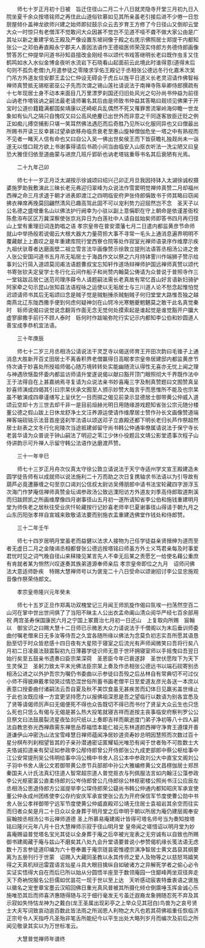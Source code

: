 <!-- { "loadSidebar": true } -->
　　师七十岁正月初十日被　旨迁住径山二月二十八日就灵隐寺开堂三月初九日入院坐夏千余众按塔铭师之再住此山道俗钦慕如见其所亲虽老引接后进不少倦一日忽厨屋倾仆盖神龙欲师兴建之始师即挝鼓示众云去岁育王方修了今日径山又倒却云堂大众一时惊只有老僧浑不觉敢问大众因甚不觉岂不见道不哑不聋不做大家公由是广其址以新之重建孚佑王殿及严像设置东坡祠像于殿之右庑示佛照居士郑提干内都知张公一之邓伯寿直殿永宁郡夫人善因法语作王德祖医师荣茂实侍郎方务德侍郎画像赞答苏仁仲提举问道书孙知县擅改金刚经书以颂代书戏答继明长老曰既作虫豸又住鹤鸣如水入水似金博金夜听水流岩下石晓看山起面前云此境此时谁得意(道得末后句则不孤负老僧)九月遣参徒之零陵求孚佑王殿记于丞相张公德远冬行化嘉禾次吴门吊方外道友信安郡王孟公仁仲设无碍会于虎丘以旌平日道义长老灵沼请作佛智裕禅师真赞抵无锡枢密巫公子先而次谓之锡山莲社请说法于南禅寺陈阜卿侍郎撰疏有十七年现居士身不动本来面目几万里漂罗刹国还归旧处风光之句孙尚书仲益为前径山讷老作塔铭讷之嗣法最老请师署名其后由是师致书仲益其答略曰觌顷见佛果于开宝时公道价籍籍满都国矣靖康以还崎岖兵乱偶然不死又罹罪罟流窜岭海仰瞻一世龙象如有仙凡之隔只自愧叹又曰公高风绝麈已出世外而非意之干同逐客放臣迁贬之例正如痴儿搏空捕影只堪一笑耳然佛法遇厄而后奇胜乃见所以化服同异也又曰僧最出所赐书开读三反幸甚过望承欲移舟临贲衰老至惠山旋棹僧伽危坐一塔之中有熟视而不见者一睹天人信有命也又曰自公入吴一佛出世矣侯王而下皆获瞻礼独觌尚未一诣遂无以借口觌方欲上书谢事得请后书疏小间当由临安入山抠衣听法一洗尘陋又曰皇恐大雅侄归依至道曲蒙与进庶几班斤郢斫也讷老塔铭重辱书名其后衰陋有光焉。

　　二十九年己卯

　　师七十一岁正月泛太湖按示徐诚颂曰绍兴己卯正月旦我因持钵入太湖徐诚权摄婆施罗助我敷演此三昧长老元弗迎归翠峰为众说法作雪窦明觉禅帅真赞二月却福州西禅之命三月求退于朝才进表即渡江之四明临安府尹张侍郎偁致书于师其略曰窃闻拂衣禅席再挽莫回翩然清风已趣高驾此固不可以宠利势力迎屈然岂不念　圣天子以公名德之盛增重名山以佛法护行阙幸为小驻以副上意偁职在守上朝命是依谨差衙校陈愈洊布区区万冀深察使张京兆异日为白莲社中人请自兹始矣师即答书四月再归径山上堂有重理旧词连韵唱之语
孝宗皇帝在普安潜藩七月二日遣内都监黄彦节命师就山中举扬般若说偈云大根大器大力量荷担大事不寻常一毛头上通消息遍界明明不覆藏献上上嘉叹之是年重建库院行堂西寮仓院等处作寂室光禅师语录序作维摩示疾九祖伏驮尊者达磨面壁二祖立雪言法华画像赞示徐敦立提刑法语答丞相汤公进之舍人张公安国问道书五月吊无垢居士于海昌作文以祭之六月持钵霅川作端狮子赞示给事刘公行简入道颂莫闰甫法语题曹叔宝忘知轩作道场辩禅师护国远禅师真赞以颂代书寄张钦夫定叟学士冬行化云间作船子和尚赞内翰莫公俦请为众普说于普照寺作三一堂铭跋吕居仁送范司理序薛令人请题嗣法需长老真故有常忆首山好言语新妇骑驴阿家牵之句示昆山张知县法语程咏之运使以无垢居士与三川道人论不愁念起惟怕觉迟颂请师书其后无垢颂曰念是贼子觉是贼魁捶杀贼魁贼子何归堂堂大路惟吾独之越南燕北辽东陇西撒手便到何虑何疑神剑在山锷冷光寒魈夔魍魉莫之敢干此名真觉秦时　轹师说偈曰说觉说念翻背作面无念无觉何处摸索起是谁起觉是谁觉豁开户牖大虚寥廓撒手前行不顾人泰时　轹何时作跋喻弥陀行实记示内都知李公伯和妙圆道人善宝成季恭机宜法语。

　　三十年庚辰

　　师七十二岁三月丞相汤公请说法干灵芝寺以偈送师育王开田次韵曰毛锥子上通消息大胜新开百丈田居士不离香积界老僧赢得日高眠孝宗皇帝居建邸内都监黄彦节侍次诵于妙喜处所授祖师偈心随万境转转处实能幽随流认得性无喜亦无忧上闻之理与神遇欣惬盈怀委内都监访师请升堂遂说偈以献曰豁开顶门眼照彻大千界既作法中王于法得自在上甚嘉纳焉寻复请为众说法亲书妙喜庵三字及制真赞题曰文囿赞真呈妙喜师演成四偈其引曰宗杲伏承文囿至人颁示妙赞大哉言乎而思惟所不能及也宗杲虽不敏演成四章谨缮写上呈伏乞一目而掷之偈见前录示显德居士御带黄公仲威入道颂云空却十方三世去却千非一是目前烜赫光明日用随缘游戏题知省张公宗元随分楼董公德之假山跋上日休龙舒净土文汪养源运使请作维摩居士赞作孙长文画像赞道端禅客端砚铭示法音首座竖刹竿法语以颂送邓子立直殿还都下明长老归长芦作祭超然居士赵表之文冬行化宛陵次当途抵建邺留守尚书韩公仲通率僚属请说法于保宁寺长老昙华请为众普说于钟山嗣法了明迎之苇江少休仆役题吕文靖公影堂遗事次程子山侍讲韵示可升禅人示留守韩公法语作达磨渡芦赞。

　　三十一年辛巳

　　师七十三岁正月舟次仪真太守徐公敦立请说法于天宁寺适州学文宣王殿建造未圆学徒告师有以成就师以说法施利二十万而助之次日复携轴求书法语以为引导故有葫芦必竟遭藤缠之句至京口谒刘公信叔太尉访吴傅朋郎中请书法宝轮藏四字游浮玉次海门作梦庵信禅师真赞金坛谒参政汤公致远溧阳访方外道友刘季高侍郎取道荆溪而归跋顾凯之所画维摩像四月谢事径山五月初一遂所请知省李公伯和施钱重建明月堂为师佚老之居秋往受业庆忏轮藏按行记妙喜老师辛巳夏谢事径山得请于朝九月之山东历阳张孝祥自宣城来致敬请法要而别施衣盂重建选佛堂作钱处和侍郎赞。

　　三十二年壬午

　　师七十四岁居明月堂虽老而益健以法求人接物为己任学徒益亲贤搢绅为道而至者无虚日二月之金陵谒丞相都督张公德远按塔铭曰师虽方外士义笃君亲每及时事爱君忧时见之词气晚自径山来秣陵见某言先人不幸无后某之责愿乞一给使名藉公重庶有肯就者某为恻然兴叹遂奏其族弟道源奉师亲后
孝宗皇帝即位之九月　诏师问佛法大意适师卧疾　特赐大慧禅师号以为褒宠二十八日受命以颂谢招讨李公显忠施观音像作祭荣侍郎文。

　　孝宗皇帝隆兴元年癸未

　　师七十五岁正旦作郑禹功双槐堂记三月闻王师凯旋作偈曰氛埃一扫荡然空百二山河在掌中世出世间俱了了当阳不昧主人公出衣盂命阖山清众阅华严经七百余部用祝
两宫圣寿保国康民六月之宁国上冢葺治七月初一日还山　上复取向所赐　宸翰以　御宝识之曰赐大慧十二日师已示微恙大众力请说法于千僧阁以为末后垂训师委曲付嘱老僧来日无多汝等侍吾之久宜各随所缘以佛法为念莫负初志实吾所愿其语恳励至切于时众皆悲感十四日夜有大星陨于寝室之后流光有声师闻微笑曰吾将行矣八月初二日凌晨法鼓震裂初九日薄暮学徒识师无意于世环拥寝室师以手摇曳曰吾翌日始行矣至五鼓亲书遗奏曰臣宗杲深荷　圣恩臣今年已衰遂辞　圣世伏愿陛下为天下生灵保卫　圣躬力致太平末光佛法臣宗杲上奏及作丞相张公德远书以端石砚寄别丞相汤公进之以外护吾宗为嘱仍书委曲以示参徒曰吾殁之后丛林自有常典切不可过仪小师不得披麻戴孝恸哭过情恐混世俗所蓄书画老僧平日至爱道友彦光各送一本庶以表意口授委曲付诸嗣法云吾自夏及秋不美饮食虽无甚疾苦而幻体日见羸劣盖世缘止于此也汝既应缘一方宜更坚持愿力以报佛祖深恩是吾之望临行以数语为别各宜悉及了贤等请偈师厉声曰无偈便死不得也众告既切不得已而书付了贤呈大众云生也只恁么死也只恁么有偈与无偈是甚么热大投笔就寝吉祥而逝按主丧事临安府察判罗公公旦祭文曰法鼓晨裂流星夜坠剡尺纸以上奏即吉祥而飙逝度门弟子净初等八十四人嗣法自教忠弥光西禅鼎需东禅思岳荐福悟本能仁祖元东林道颜西禅守净育王遵璞开善道谦伊山冲密沩山法宝雪峰慧日禅师蕴闻净居妙道资寿妙总明因慧照而次数过百十星分棋布列刹相望皆其的子亲孙潜通密证匿耀韬光唯恐有闻于世者殆不可胜数士大夫恪诚扣道亲有契证如参政李公邴侍郎曾公开侍郎张公九成吏部郎中蔡公枢给事中江公安常提刑吴公伟明给事中冯公楫中书舍人吕公本中参政刘公大中直宝文阁刘公子羽中书舍人唐公文若御带黄公彦节兵部郎中孙公大雅编修黄公文昌楞伽居士郑昂秦国夫人计氏法真幻住道人智常超宗道人普觉抠衣与列佩服法言如内翰汪公藻参政李公光枢密富公直柔侍郎刘公岑侍郎曾公几侍郎徐公林枢密楼公照尚书汪公应辰左丞相汤公思退侍郎方公滋提举李公琛侍郎荣公薿尚书韩公仲通内都知昭庆军承宣使董公仲永成州团练使李公存约安庆军承宣使张公去为开府保信军节度使曹公勋中书舍人张公孝祥御带宁远军节度使黄公仲威直殿邓公靖无住居士袁祖岩其余空而往实而归者众矣是月二十日众以全身葬于明月堂之后申明于朝以所居为庵仍建层阁奉安宸翰按丞相汤公书云禅师道德
圣上所慕易庵建阁计皆得可塔名师号当为奏知按塔铭曰隆兴元年八月十日大慧禅师示寂于径山明月堂
皇帝闻之嗟惜诏以明月堂为妙喜庵赐谥普觉塔名宝光其徒以全身葬于庵之后卒被光宠表之无穷诚有以自致也所赐　御书建阁藏于庵与兹山不磨矣其八处九会升堂语要普说小参赞偈机缘长笺法语无虑数十万言参徒道印编为六十卷奉置于庵宗琏昙密惟禋宗演净智居士黄文昌裒其纲要离为五册刊行于世蒙　诏赐入大藏同圣教以永其传师之爱人及物等之以慈怒骂嬉笑得之天真机辩迅雷霆语言灿星斗具大眼目擒纵自如破诸方之异解死学者之偷心必令实证实悟得大自在而后已所以始从分圆悟半座至于数领庵园一住鄮峰两坐双径奔走天下奇衲悦服名公巨儒如优昙花一现于世以至上达　天听感动宸衷特垂衷语之褒旌以徽名之宠奎章宝墨云汉昭回佛日重光真风普被其所摄化倾仓倒廪唾玉挥金诚心乐施唯恐其后而师喜济惠随得随与况于细行毫发无亏虽迁遐裔龙象拥随忍死不弃及其示寂如失恃怙龙神为之戴白(龙王圣属出现彩亭之上举众见其冠白)鸟兽为之哀号贤士大夫写词致哀动逾百数此皆法雨之所润恩人利物之大凡也若其荷佛祖重任恢临济正宗号令人天指呼凡圣殆非笔舌所能纪今以平生出处大略列岁月而编次及前后之所闻见敬录其实以为万世标准云。

　　大慧普觉禅师年谱终

